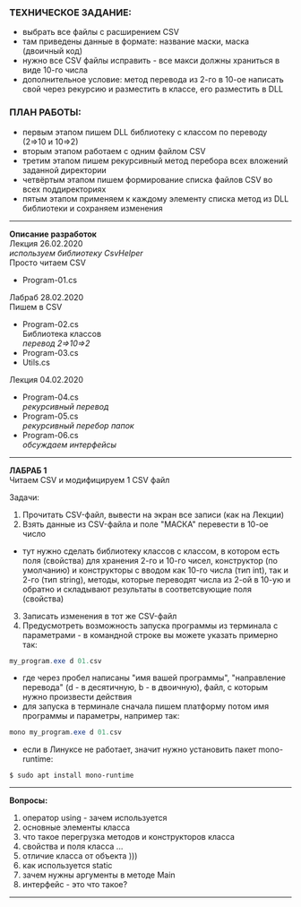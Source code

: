 
### ТЕХНИЧЕСКОЕ ЗАДАНИЕ:  
- выбрать все файлы с расширением CSV  
- там приведены данные в формате: название маски, маска (двоичный код)  
- нужно все CSV файлы исправить - все макси должны храниться в виде 10-го числа  
- дополнительное условие: метод перевода из 2-го в 10-ое написать свой через рекурсию и разместить в классе, его разместить в DLL  

### ПЛАН РАБОТЫ:  
* первым этапом пишем DLL библиотеку с классом по переводу (2=>10 и 10=>2)  
* вторым этапом работаем с одним файлом CSV  
* третим этапом пишем рекурсивный метод перебора всех вложений заданной директории  
* четвёртым этапом пишем формирование списка файлов CSV во всех поддиректориях  
* пятым этапом применяем к каждому элементу списка метод из DLL библиотеки и сохраняем изменения   

---  

__Описание разработок__  
Лекция 26.02.2020  
_используем библиотеку CsvHelper_  
Просто читаем CSV  
* Program-01.cs  

Лабраб 28.02.2020  
Пишем в CSV  
* Program-02.cs  
Библиотека классов  
_перевод 2=>10=>2_  
* Program-03.cs  
* Utils.cs  

Лекция 04.02.2020  
* Program-04.cs  
_рекурсивный перевод_  
* Program-05.cs  
_рекурсивный перебор папок_  
* Program-06.cs  
_обсуждаем интерфейсы_


---  

__ЛАБРАБ 1__  
Читаем CSV и модифицируем 1 CSV файл  

Задачи:  
1. Прочитать CSV-файл, вывести на экран все записи (как на Лекции)  
2. Взять данные из CSV-файла и поле "МАСКА" перевести в 10-ое число  
- тут нужно сделать библиотеку классов с классом, в котором есть поля (свойства) для хранения 2-го и 10-го чисел, конструктор (по умолчанию) и конструкторы с вводом как 10-го числа (тип int), так и 2-го (тип string), методы, которые переводят числа из 2-ой в 10-ую и обратно и складывают результаты в соответсвующие поля (свойства)  
3. Записать изменения в тот же CSV-файл  
4. Предусмотреть возможность запуска программы из терминала с параметрами - в командной строке вы можете указать примерно так:  
``` cs
my_program.exe d 01.csv
```
- где через пробел написаны "имя вашей программы", "направление перевода" (d - в десятичную, b - в двоичную), файл, с которым нужно произвести действия  
- для запуска в терминале сначала пишем платформу потом имя программы и параметры, например так:  
``` cs
mono my_program.exe d 01.csv
```
- если в Линуксе не работает, значит нужно установить пакет mono-runtime:  
```
$ sudo apt install mono-runtime  
```

---  

__Вопросы:__  
1) оператор using - зачем используется  
2) основные элементы класса  
3) что такое перегрузка методов и конструкторов класса  
4) свойства и поля класса ...  
5) отличие класса от объекта )))  
6) как используется static  
7) зачем нужны аргументы в методе Main     
8) интерфейс - это что такое?  

---  
